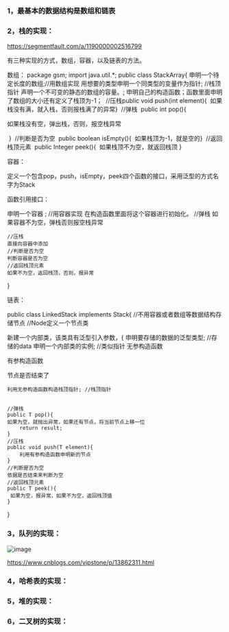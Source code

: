 ### 1，最基本的数据结构是数组和链表

### 2，栈的实现：

https://segmentfault.com/a/1190000002516799

有三种实现的方式，数组，容器，以及链表的方法。

数组：
package gsm;
import java.util.*;
public class StackArray{
    申明一个待定长度的数组;//用数组实现
    用想要的类型申明一个同类型的变量作为指针; //栈顶指针
    声明一个不可变的静态的数组的容量。;
申明自己的构造函数；函数里面申明了数组的大小还有定义了栈顶为-1；
​    //压栈
​    public void push(int element){
​       如果栈没有满，就入栈，否则报栈满了的异常
​    }
​    //弹栈
​    public int pop(){

如果栈没有空，弹出栈，否则，报空栈异常

​    }
​    //判断是否为空
​    public boolean isEmpty(){
​        如果栈顶为-1，就是空的
​    }
​    //返回栈顶元素
​    public Integer peek(){
​      如果栈顶不为空，就返回栈顶
}

容器：

定义一个包含pop，push，isEmpty，peek四个函数的接口，采用泛型的方式名字为Stack

函数引用接口：

   申明一个容器 ; //用容器实现
   在构造函数里面将这个容器进行初始化。
    //弹栈
如果容器不为空，弹栈否则报空栈异常


    //压栈
    直接向容器中添加
    //判断是否为空
    判断容器是否为空
    //返回栈顶元素
    如果不为空，返回栈顶，否则，报异常
}

链表：

public class LinkedStack<T> implements Stack<T>{
    //不用容器或者数组等数据结构存储节点
    //Node定义一个节点类

新建一个内部类，该类具有泛型引入参数，{
        申明要存储的数据的泛型类型; //存储的data
     申明一个内部类的实例; //类似指针
无参构造函数

有参构造函数    

节点是否结束了 

    利用无参构造函数构造栈顶指针; //栈顶指针


    //弹栈
    public T pop(){
    如果为空，就抛出异常，如果还有节点，将当前节点上移一位
        return result;
    }
    //压栈
    public void push(T element){
        利用有参构造函数申明新的节点
    }
    //判断是否为空
    依据是否结束来判断为空
    //返回栈顶元素
    public T peek(){
     如果为空，报异常，如果不为空，返回栈顶值
    }   
}

### 3，队列的实现：

![image](C:\Users\John-Mike\Downloads\image.png)

https://www.cnblogs.com/vipstone/p/13862311.html



### 4，哈希表的实现：

### 5，堆的实现：

### 6，二叉树的实现：